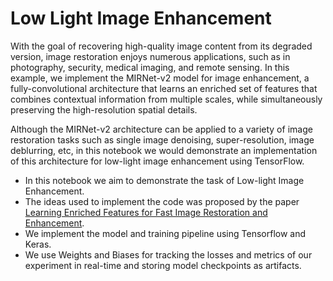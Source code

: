 # Low Light Image Enhancement

With the goal of recovering high-quality image content from its degraded version, image restoration enjoys numerous applications, such as in photography, security, medical imaging, and remote sensing. In this example, we implement the MIRNet-v2 model for image enhancement, a fully-convolutional architecture that learns an enriched set of features that combines contextual information from multiple scales, while simultaneously preserving the high-resolution spatial details.

Although the MIRNet-v2 architecture can be applied to a variety of image restoration tasks such as single image denoising, super-resolution, image deblurring, etc, in this notebook we would demonstrate an implementation of this architecture for low-light image enhancement using TensorFlow.

- In this notebook we aim to demonstrate the task of Low-light Image Enhancement.
- The ideas used to implement the code was proposed by the paper [Learning Enriched Features for Fast Image Restoration and Enhancement](https://www.waqaszamir.com/publication/zamir-2022-mirnetv2/zamir-2022-mirnetv2.pdf).
- We implement the model and training pipeline using Tensorflow and Keras.
- We use Weights and Biases for tracking the losses and metrics of our experiment in real-time and storing model checkpoints as artifacts.
